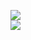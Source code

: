[![](https://img.shields.io/badge/Made%20With-Github%20Spray-lightgrey.svg?style=for-the-badge&logo=github)](https://github.com/Annihil/github-spray#1406)  
[![](https://i.imgur.com/2DrTn0Z.gif)](https://github.com/Annihil/github-spray)